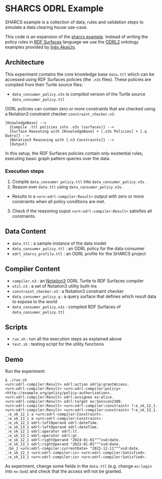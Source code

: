 # SHARCS ODRL Example

SHARCS example is a collection of data, rules and validation steps to simulate a data clearing house use-case.

This code is an expansion of the [sharcs example](https://github.com/eyereasoner/Notation3-By-Example/tree/main/examples/sharcs). Instead of writing the policy rules in [RDF Surfaces](https://w3c-cg.github.io/rdfsurfaces/) language we use the [ODRL2](https://www.w3.org/ns/odrl/2/) ontology examples provided by [Inès Akaichi](https://github.com/Ines-Akaichi/SHARCS-Use-Case).

## Architecture

This experiment contains the core knowledge base `data.ttl` which can be accessed using RDF Surfaces policies (the `.n3s` files). These policies are compiled from their Turtle source files:

- `data_consumer_policy.n3s` is compiled version of the Turtle source `data_consumer_policy.ttl`
  
ODRL policies can contain zero or more constraints that are checked using a Notation3 constraint checker `constraint_checker.n3`.

```
[KnowledgeBase] --> 
  {Compile .ttl policies into .n3s (surfaces)} -->
  {Surface Reasoning with [KnowledgeBase] + [.n3s Policies] + [.q Query]} --> 
  {Notation3 Reasoning with [.n3 Constraints]} -->
  [Output]
```

In this setup, the RDF Surfaces policies contain only existential rules, executing basic graph pattern queries over the data.

### Execution steps

1. Compile `data_consumer_policy.ttl` into `data_consumer_policy.n3s` .
2. Reason over `data.ttl` using `data_consumer_policy.n3s`.
  - Results in a `<urn:odrl-compiler:Result>` output with zero or more constraints when all policy conditions are met.
3. Check if the reasoning ouput `<urn:odrl-compiler:Result>`  satisfies all constraints.

## Data Content

- `data.ttl` : a sample instance of the data model
- `data_consumer_policy.ttl` : an ODRL policy for the data consumer
- `odrl_sharcs_profile.ttl` : an ODRL profile for the SHARCS project

## Compiler Content

- `compiler.n3` : an [Notation3](https://w3c.github.io/N3/spec/) ODRL Turtle to RDF Surfaces compiler
- `util.n3` : a set of Notation3 utility built-ins 
- `constraint_checker.n3` : a Notation3 constraint checker
- `data_consumer_policy.q` : a query surface that defines which result data to expose to the world
- `data_consumer_policy.n3s` : compiled RDF Surfaces  of `data_consumer_policy.ttl`

## Scripts

- `run.sh` : run all the execution steps as explained above
- `test.sh` : testing script for the utility functions

## Demo

Run the experiment:

```
$ ./run.sh
<urn:odrl-compiler:Result> odrl:action odrlp:grantAccess.
<urn:odrl-compiler:Result> <urn:odrl-compiler:policy> <http://example.org/policy/policy-authorization>.
<urn:odrl-compiler:Result> odrl:assignee ex:alice.
<urn:odrl-compiler:Result> odrl:target ex:Session2300.
<urn:odrl-compiler:Result> <urn:odrl-compiler:constraint> ?:e_sk_12_1.
<urn:odrl-compiler:Result> <urn:odrl-compiler:constraint> ?:e_sk_13_1.
_:e_sk_12_1 a <urn:odrl-compiler:Constraint>.
_:e_sk_13_1 a <urn:odrl-compiler:Constraint>.
_:e_sk_12_1 odrl:leftOperand odrl:dateTime.
_:e_sk_13_1 odrl:leftOperand odrl:dateTime.
_:e_sk_12_1 odrl:operator odrl:lt.
_:e_sk_13_1 odrl:operator odrl:gt.
_:e_sk_12_1 odrl:rightOperand "2024-01-01"^^xsd:date.
_:e_sk_13_1 odrl:rightOperand "2022-01-01"^^xsd:date.
_:bn_1 <urn:odrl-compiler:currentDate> "2022-12-11"^^xsd:date.
_:e_sk_12_1 <urn:odrl-compiler:is> <urn:odrl-compiler:Satisfied>.
_:e_sk_13_1 <urn:odrl-compiler:is> <urn:odrl-compiler:Satisfied>.
```

As experiment, change some fields in the `data.ttl` (e.g. change  `ex:login` into `ex:bob`) and check that the access will not be granted. 
